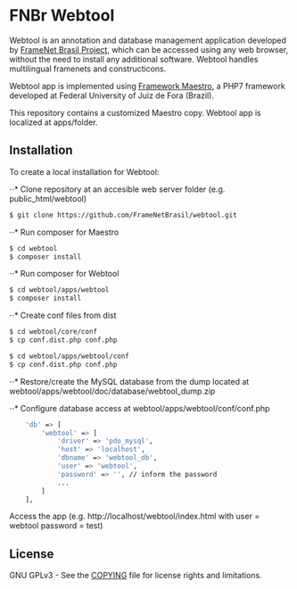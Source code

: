 # FNBr Webtool
Webtool is an annotation and database management application developed by [FrameNet Brasil Project](http://www.ufjf.br/framenetbr-eng/), which can be accessed using any web browser,
without the need to install any additional software. Webtool handles multilingual framenets and constructicons.

Webtool app is implemented using [Framework Maestro](https://github.com/frameworkmaestro/maestro3/), a PHP7 framework developed at Federal University of Juiz de Fora (Brazil).

This repository contains a customized Maestro copy. Webtool app is localized at apps/folder.

## Installation

To create a local installation for Webtool:

⋅⋅* Clone repository at an accesible web server folder (e.g. public_html/webtool)

```sh
$ git clone https://github.com/FrameNetBrasil/webtool.git
```

⋅⋅* Run composer for Maestro

```sh
$ cd webtool
$ composer install
```

⋅⋅* Run composer for Webtool

```sh
$ cd webtool/apps/webtool
$ composer install
```

⋅⋅* Create conf files from dist

```sh
$ cd webtool/core/conf
$ cp conf.dist.php conf.php

$ cd webtool/apps/webtool/conf
$ cp conf.dist.php conf.php
```

⋅⋅* Restore/create the MySQL database from the dump located at webtool/apps/webtool/doc/database/webtool_dump.zip

⋅⋅* Configure database access at webtool/apps/webtool/conf/conf.php

```sh
    'db' => [
        'webtool' => [
            'driver' => 'pdo_mysql',
            'host' => 'localhost',
            'dbname' => 'webtool_db',
            'user' => 'webtool',
            'password' => '', // inform the password
            ...
        ]
    ],
```
 
Access the app (e.g. http://localhost/webtool/index.html with user = webtool password = test)


## License

GNU GPLv3 - See the [COPYING](COPYING) file for license rights and limitations.